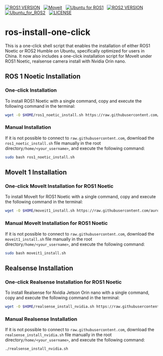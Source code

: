 [![ROS1 VERSION](https://img.shields.io/badge/ROS1-Noetic-green)](http://wiki.ros.org/noetic) &nbsp;
[![Moveit](https://img.shields.io/badge/Moveit-noetic-green)](https://ros-planning.github.io/moveit_tutorials/) &nbsp;
[![Ubuntu for ROS1](https://img.shields.io/badge/Ubuntu-20.04-green)](https://ubuntu.com/) &nbsp;
[![ROS2 VERSION](https://img.shields.io/badge/ROS2-Humble-brightgreen)](http://docs.ros.org/en/humble/index.html) &nbsp;
[![Ubuntu_for_ROS2](https://img.shields.io/badge/Ubuntu-22.04-brightgreen)](https://ubuntu.com/) &nbsp;
[![LICENSE](https://img.shields.io/badge/license-Apache--2.0-informational)](https://github.com/mangdangroboticsclub/gpt4_ros2/blob/main/LICENSE) &nbsp;


# ros-install-one-click

This is a one-click shell script that enables the installation of either ROS1 Noetic or ROS2 Humble on Ubuntu, specifically optimized for users in China. It now also includes a one-click installation script for MoveIt under ROS1 Noetic, realsense camera install with Nvidia Orin nano.

## ROS 1 Noetic Installation

### One-click Installation

To install ROS1 Noetic with a single command, copy and execute the following command in the terminal:

```bash
wget -O $HOME/ros1_noetic_install.sh https://raw.githubusercontent.com/auromix/ros-install-one-click/main/ros1_noetic_install.sh && sudo chmod +x $HOME/ros1_noetic_install.sh && sudo bash $HOME/ros1_noetic_install.sh && rm $HOME/ros1_noetic_install.sh
```

### Manual Installation

If it is not possible to connect to `raw.githubusercontent.com`, download the `ros1_noetic_install.sh` file manually in the root directory`/home/<your_username>`, and execute the following command:

```bash
sudo bash ros1_noetic_install.sh
```

## MoveIt 1 Installation

### One-click MoveIt Installation for ROS1 Noetic

To install MoveIt for ROS1 Noetic with a single command, copy and execute the following command in the terminal:

```bash
wget -O $HOME/moveit1_install.sh https://raw.githubusercontent.com/auromix/ros-install-one-click/main/moveit1_install.sh && sudo chmod +x $HOME/moveit1_install.sh && sudo bash $HOME/moveit1_install.sh && rm $HOME/moveit1_install.sh
```

### Manual MoveIt Installation for ROS1 Noetic

If it is not possible to connect to `raw.githubusercontent.com`, download the `moveit1_install.sh` file manually in the root directory`/home/<your_username>`, and execute the following command:

```bash
sudo bash moveit1_install.sh
```
## Realsense Installation

### One-click Realsense Installation for ROS1 Noetic

To install Realsense for Nvidia Jetson Orin nano with a single command, copy and execute the following command in the terminal:

```bash
wget -O $HOME/realsense_install_nvidia.sh https://raw.githubusercontent.com/auromix/ros-install-one-click/main/realsense_install_nvidia.sh && sudo chmod +x $HOME/realsense_install_nvidia.sh && .$HOME/realsense_install_nvidia.sh && rm $HOME/realsense_install_nvidia.sh
```

### Manual Realsense Installation

If it is not possible to connect to `raw.githubusercontent.com`, download the `realsense_install_nvidia.sh` file manually in the root directory`/home/<your_username>`, and execute the following command:

```bash
./realsense_install_nvidia.sh
```
 
